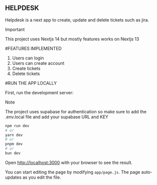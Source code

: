 ## HELPDESK

Helpdesk is a next app to create, update and delete tickets such as jira.

> [!IMPORTANT]
> This project uses Nextjs 14 but mostly features works on Nextjs 13

#FEATURES IMPLEMENTED

1. Users can login
2. Users can create account
3. Create tickets
4. Delete tickets

#RUN THE APP LOCALLY

First, run the development server:

> [!NOTE]
> The project uses supabase for authentication so make sure to add the .env.local file and add your supabase URL and KEY

```bash
npm run dev
# or
yarn dev
# or
pnpm dev
# or
bun dev
```

Open [http://localhost:3000](http://localhost:3000) with your browser to see the result.

You can start editing the page by modifying `app/page.js`. The page auto-updates as you edit the file.
